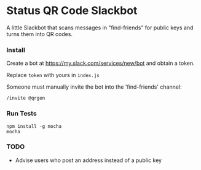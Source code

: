 # Status QR Code Slackbot

A little Slackbot that scans messages in "find-friends" for public keys and turns them into QR codes.

### Install

Create a bot at https://my.slack.com/services/new/bot and obtain a token.

Replace `token` with yours in `index.js`

Someone must manually invite the bot into the 'find-friends' channel:

    /invite @qrgen
        
### Run Tests

    npm install -g mocha
    mocha
   
### TODO

* Advise users who post an address instead of a public key
